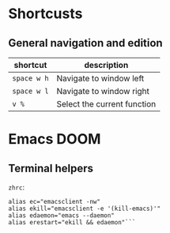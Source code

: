 # Shortcusts

## General navigation and edition

| shortcut | description |
| ---------| ------------|
| `space w h`| Navigate to window left |
| `space w l`| Navigate to window right |
| `v %` | Select the current function |

# Emacs DOOM

## Terminal helpers
`zhrc`:
````
alias ec="emacsclient -nw"
alias ekill="emacsclient -e '(kill-emacs)'"
alias edaemon="emacs --daemon"
alias erestart="ekill && edaemon"```
